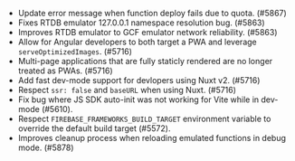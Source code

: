 - Update error message when function deploy fails due to quota. (#5867)
- Fixes RTDB emulator 127.0.0.1 namespace resolution bug. (#5863)
- Improves RTDB emulator to GCF emulator network reliability. (#5863)
- Allow for Angular developers to both target a PWA and leverage `serveOptimizedImages`. (#5716)
- Multi-page applications that are fully staticly rendered are no longer treated as PWAs. (#5716)
- Add fast dev-mode support for devlopers using Nuxt v2. (#5716)
- Respect `ssr: false` and `baseURL` when using Nuxt. (#5716)
- Fix bug where JS SDK auto-init was not working for Vite while in dev-mode (#5610).
- Respect `FIREBASE_FRAMEWORKS_BUILD_TARGET` environment variable to override the default build target (#5572).
- Improves cleanup process when reloading emulated functions in debug mode. (#5878)
